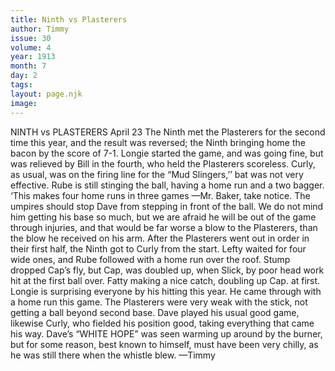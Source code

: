 ```yaml
---
title: Ninth vs Plasterers
author: Timmy
issue: 30
volume: 4
year: 1913
month: 7
day: 2
tags:
layout: page.njk
image:
---
```

NINTH vs PLASTERERS    April 23    The Ninth met the Plasterers for the second time this year, and the result was reversed; the Ninth bringing home the bacon by the score of 7-1. Longie started the game, and was going fine, but was relieved by Bill in the fourth, who held the Plasterers scoreless. Curly, as usual, was on the firing line for the “Mud Slingers,’’ bat was not very effective. Rube is still stinging the ball, having a home run and a two bagger. ‘This makes four home runs in three games —Mr. Baker, take notice. The umpires should stop Dave from stepping in front of the ball. We do not mind him getting his base so much, but we are afraid he will be out of the game through injuries, and that would be far worse a blow to the Plasterers, than the blow he received on his arm. After the Plasterers went out in order in their first half, the Ninth got to Curly from the start. Lefty waited for four wide ones, and Rube followed with a home run over the roof. Stump dropped Cap’s fly, but Cap, was doubled up, when Slick, by poor head work hit at the first ball over. Fatty making a nice catch, doubling up Cap. at first. Longie is surprising everyone by his hitting this year. He came through with a home run this game. The Plasterers were very weak with the stick, not getting a ball beyond second base. Dave played his usual good game, likewise Curly, who fielded his position good, taking everything that came his way. Dave’s “WHITE HOPE” was seen warming up around by the burner, but for some reason, best known to himself, must have been very chilly, as he was still there when the whistle blew. —Timmy 

